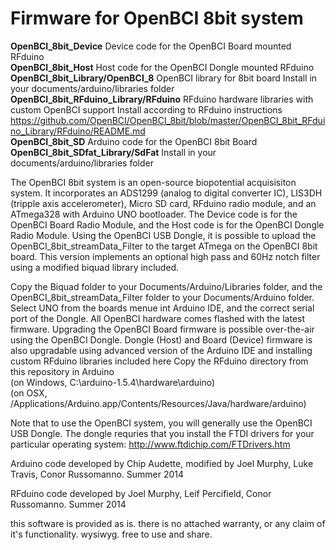Firmware for OpenBCI 8bit system
=================

**OpenBCI_8bit_Device**
Device code for the OpenBCI Board mounted RFduino    
**OpenBCI_8bit_Host**
Host code for the OpenBCI Dongle mounted RFduino    
**OpenBCI_8bit_Library/OpenBCI_8**
OpenBCI library for 8bit board
Install in your documents/arduino/libraries folder    
**OpenBCI_8bit_RFduino_Library/RFduino**
RFduino hardware libraries with custom OpenBCI support
Install according to RFduino instructions           https://github.com/OpenBCI/OpenBCI_8bit/blob/master/OpenBCI_8bit_RFduino_Library/RFduino/README.md    
**OpenBCI_8bit_SD**
Arduino code for the OpenBCI 8bit Board 
**OpenBCI_8bit_SDfat_Library/SdFat**
Install in your documents/arduino/libraries folder    
    

The OpenBCI 8bit system is an open-source biopotential acquisisiton system. It incorporates an ADS1299 (analog to digital converter IC), LIS3DH (tripple axis accelerometer), Micro SD card, RFduino radio module, and an ATmega328 with Arduino UNO bootloader. The Device code is for the OpenBCI Board Radio Module, and the Host code is for the OpenBCI Dongle Radio Module. 
Using the OpenBCI USB Dongle, it is possible to upload the OpenBCI_8bit_streamData_Filter to the target ATmega on the OpenBCI 8bit board. This version implements an optional high pass and 60Hz notch filter using a modified biquad library included.

Copy the Biquad folder to your Documents/Arduino/Libraries folder, and the OpenBCI_8bit_streamData_Filter folder to your Documents/Arduino folder. Select UNO from the boards menue int Arduino IDE, and the correct serial port of the Dongle. All OpenBCI hardware comes flashed with the latest firmware. Upgrading the OpenBCI Board firmware is possible over-the-air using the OpenBCI Dongle. Dongle (Host) and Board (Device) firmware is also upgradable using advanced version of the Arduino IDE and installing custom RFduino libraries included here 
Copy the RFduino directory from this repository in Arduino  
  (on Windows, C:\arduino-1.5.4\hardware\arduino)  
  (on OSX, /Applications/Arduino.app/Contents/Resources/Java/hardware/arduino)  

Note that to use the OpenBCI system, you will generally use the OpenBCI USB Dongle.  The dongle requries that you install the FTDI drivers for your particular operating system: http://www.ftdichip.com/FTDrivers.htm

Arduino code developed by Chip Audette, modified by Joel Murphy, Luke Travis, Conor Russomanno. Summer 2014

RFduino code developed by Joel Murphy, Leif Percifield, Conor Russomanno. Summer 2014

this software is provided as is. there is no attached warranty, or any claim of it's functionality. wysiwyg.
free to use and share. 
